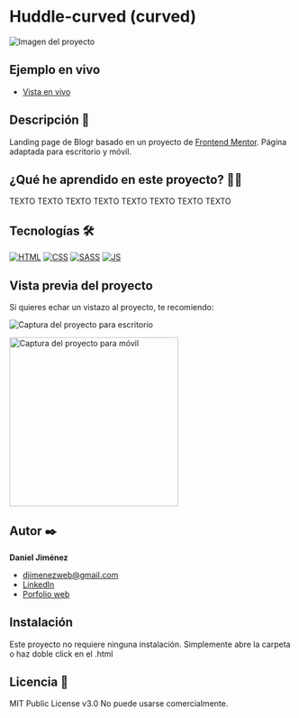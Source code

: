 # Huddle-curved (curved)

![Imagen del proyecto](https://github.com/djimenezweb/huddle-curved/blob/main/design/preview-desktop.jpg?raw=true)

## Ejemplo en vivo

- [Vista en vivo](https://djimenezweb.github.io/huddle-curved)

## Descripción 📑

Landing page de Blogr basado en un proyecto de [Frontend Mentor](https://www.frontendmentor.io/challenges/huddle-landing-page-with-curved-sections-5ca5ecd01e82137ec91a50f2).
Página adaptada para escritorio y móvil.

## ¿Qué he aprendido en este proyecto? 🙇🏻

TEXTO TEXTO TEXTO TEXTO TEXTO TEXTO TEXTO TEXTO



## Tecnologías 🛠

<!-- Iconos sacados de: https://github.com/hendrasob/badges/blob/master/README.md y https://github.com/alexandresanlim/Badges4-README.md-Profile -->

[![HTML](https://img.shields.io/badge/HTML5-E34F26?style=for-the-badge&logo=html5&logoColor=white)](https://es.wikipedia.org/wiki/HTML5)
[![CSS](https://img.shields.io/badge/CSS3-1572B6?style=for-the-badge&logo=css3&logoColor=white)](https://es.wikipedia.org/wiki/CSS)
[![SASS](https://img.shields.io/badge/SASS-hotpink.svg?style=for-the-badge&logo=SASS&logoColor=white)](https://es.wikipedia.org/wiki/Sass)
[![JS](https://img.shields.io/badge/JavaScript-F7DF1E?style=for-the-badge&logo=javascript&logoColor=black)](https://es.wikipedia.org/wiki/JavaScript)

## Vista previa del proyecto

Si quieres echar un vistazo al proyecto, te recomiendo:

![Captura del proyecto para escritorio](https://github.com/djimenezweb/huddle-curved/blob/main/design/desktop-design.jpg?raw=true)

<img src="https://github.com/djimenezweb/huddle-curved/blob/main/design/mobile-design.jpg?raw=true" alt="Captura del proyecto para móvil" width="300px">

## Autor ✒️

**Daniel Jiménez**

- <a href="mailto:djimenezweb@gmail.com">djimenezweb@gmail.com</a>
- [LinkedIn](https://www.linkedin.com/in/djimenezweb)
- [Porfolio web](https://tu-dominio.com/)

## Instalación

Este proyecto no requiere ninguna instalación. Simplemente abre la carpeta o haz doble click en el .html

## Licencia 📄

MIT Public License v3.0
No puede usarse comercialmente.
